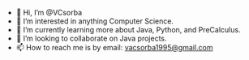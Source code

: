 - 👋 Hi, I’m @VCsorba
- 👀 I’m interested in anything Computer Science.
- 🌱 I’m currently learning more about Java, Python, and PreCalculus.
- 💞️ I’m looking to collaborate on Java projects.
- 📫 How to reach me is by email: vacsorba1995@gmail.com

<!---
VCsorba/VCsorba is a ✨ special ✨ repository because its `README.md` (this file) appears on your GitHub profile.
You can click the Preview link to take a look at your changes.
--->
